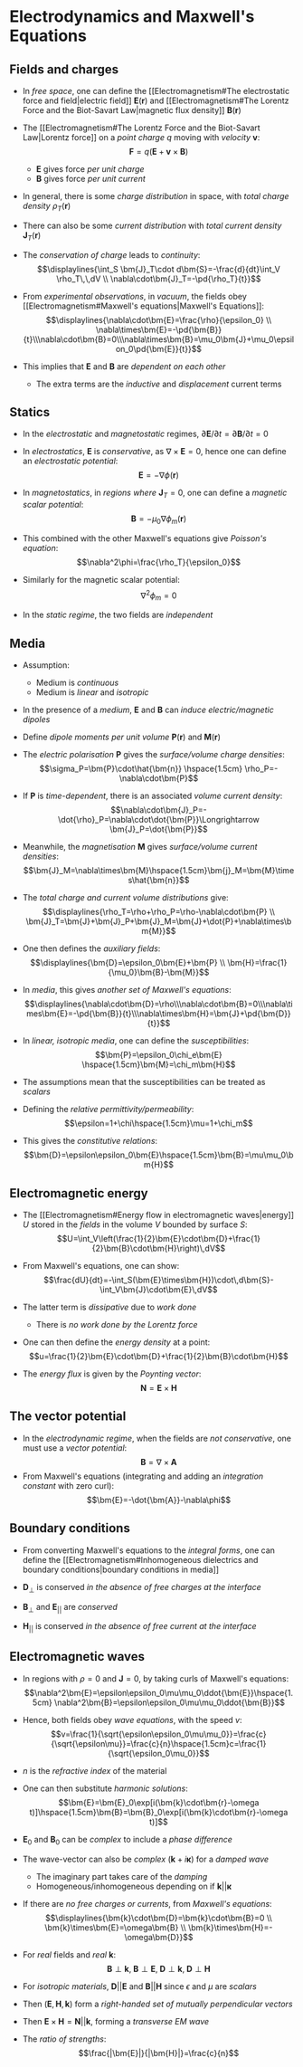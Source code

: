 
# Electrodynamics and Maxwell's Equations

## Fields and charges
- In _free space_, one can define the [[Electromagnetism#The electrostatic force and field|electric field]] $\bm{E}(\bm{r})$ and [[Electromagnetism#The Lorentz Force and the Biot-Savart Law|magnetic flux density]] $\bm{B}(\bm{r})$
- The [[Electromagnetism#The Lorentz Force and the Biot-Savart Law|Lorentz force]] on a _point charge_ $q$ moving with _velocity_ $\bm{v}$:
$$\bm{F}=q(\bm{E}+\bm{v}\times\bm{B})$$
	- $\bm{E}$ gives force _per unit charge_
	- $\bm{B}$ gives force _per unit current_

- In general, there is some _charge distribution_ in space, with _total charge density_ $\rho_T(\bm{r})$
- There can also be some _current distribution_ with _total current density_ $\bm{J}_T(\bm{r})$
- The _conservation of charge_ leads to _continuity_:
$$\displaylines{\int_S \bm{J}_T\cdot d\bm{S}=-\frac{d}{dt}\int_V \rho_T\,\,dV \\ \nabla\cdot\bm{J}_T=-\pd{\rho_T}{t}}$$
- From _experimental observations_, in _vacuum_, the fields obey [[Electromagnetism#Maxwell's equations|Maxwell's Equations]]:
$$\displaylines{\nabla\cdot\bm{E}=\frac{\rho}{\epsilon_0} \\ \nabla\times\bm{E}=-\pd{\bm{B}}{t}\\\nabla\cdot\bm{B}=0\\\nabla\times\bm{B}=\mu_0\bm{J}+\mu_0\epsilon_0\pd{\bm{E}}{t}}$$
- This implies that $\bm{E}$ and $\bm{B}$ are _dependent on each other_
	- The extra terms are the _inductive_ and _displacement_ current terms
## Statics
- In the _electrostatic_ and _magnetostatic_ regimes, $\partial\bm{E}/\partial t=\partial\bm{B}/\partial t=0$
- In _electrostatics_, $\bm{E}$ is _conservative_, as $\nabla\times\bm{E}=0$, hence one can define an _electrostatic potential_:
$$\bm{E}=-\nabla\phi(\bm{r})$$
- In _magnetostatics_, in _regions where_ $\bm{J}_T=0$, one can define a _magnetic scalar potential_:
$$\bm{B}=-\mu_0\nabla\phi_m(\bm{r})$$

- This combined with the other Maxwell's equations give _Poisson's equation_:
$$\nabla^2\phi=\frac{\rho_T}{\epsilon_0}$$
- Similarly for the magnetic scalar potential:
$$\nabla^2\phi_m=0$$
- In the _static regime_, the two fields are _independent_

## Media
- Assumption:
	- Medium is _continuous_
	- Medium is _linear_ and _isotropic_

- In the presence of a _medium_, $\bm{E}$ and $\bm{B}$ can _induce electric/magnetic dipoles_
- Define _dipole moments per unit volume_ $\bm{P}(\bm{r})$ and $\bm{M}(\bm{r})$

- The _electric polarisation_ $\bm{P}$ gives the _surface/volume charge densities_:
$$\sigma_P=\bm{P}\cdot\hat{\bm{n}} \hspace{1.5cm} \rho_P=-\nabla\cdot\bm{P}$$
- If $\bm{P}$ is _time-dependent_, there is an associated _volume current density_:
$$\nabla\cdot\bm{J}_P=-\dot{\rho}_P=\nabla\cdot\dot{\bm{P}}\Longrightarrow \bm{J}_P=\dot{\bm{P}}$$

- Meanwhile, the _magnetisation_ $\bm{M}$ gives _surface/volume current densities_:
$$\bm{J}_M=\nabla\times\bm{M}\hspace{1.5cm}\bm{j}_M=\bm{M}\times\hat{\bm{n}}$$

- The _total charge and current volume distributions_ give:
$$\displaylines{\rho_T=\rho+\rho_P=\rho-\nabla\cdot\bm{P} \\ \bm{J}_T=\bm{J}+\bm{J}_P+\bm{J}_M=\bm{J}+\dot{P}+\nabla\times\bm{M}}$$
- One then defines the _auxiliary fields_:
$$\displaylines{\bm{D}=\epsilon_0\bm{E}+\bm{P} \\ \bm{H}=\frac{1}{\mu_0}\bm{B}-\bm{M}}$$

- In _media_, this gives _another set of Maxwell's equations_:
$$\displaylines{\nabla\cdot\bm{D}=\rho\\\nabla\cdot\bm{B}=0\\\nabla\times\bm{E}=-\pd{\bm{B}}{t}\\\nabla\times\bm{H}=\bm{J}+\pd{\bm{D}}{t}}$$

- In _linear, isotropic media_, one can define the _susceptibilities_:
$$\bm{P}=\epsilon_0\chi_e\bm{E} \hspace{1.5cm}\bm{M}=\chi_m\bm{H}$$
- The assumptions mean that the susceptibilities can be treated as _scalars_
- Defining the _relative permittivity/permeability_:
$$\epsilon=1+\chi\hspace{1.5cm}\mu=1+\chi_m$$
- This gives the _constitutive relations_:
$$\bm{D}=\epsilon\epsilon_0\bm{E}\hspace{1.5cm}\bm{B}=\mu\mu_0\bm{H}$$

## Electromagnetic energy
- The [[Electromagnetism#Energy flow in electromagnetic waves|energy]] $U$ stored in the _fields_ in the volume $V$ bounded by surface $S$:
$$U=\int_V\left(\frac{1}{2}\bm{E}\cdot\bm{D}+\frac{1}{2}\bm{B}\cdot\bm{H}\right)\,dV$$
- From Maxwell's equations, one can show:
$$\frac{dU}{dt}=-\int_S(\bm{E}\times\bm{H})\cdot\,d\bm{S}-\int_V\bm{J}\cdot\bm{E}\,dV$$
- The latter term is _dissipative_ due to _work done_
	- There is _no work done by the Lorentz force_

- One can then define the _energy density_ at a point:
$$u=\frac{1}{2}\bm{E}\cdot\bm{D}+\frac{1}{2}\bm{B}\cdot\bm{H}$$
- The _energy flux_ is given by the _Poynting vector_:
$$\bm{N}=\bm{E}\times\bm{H}$$

## The vector potential
- In the _electrodynamic regime_, when the fields are _not conservative_, one must use a _vector potential_:
$$\bm{B}=\nabla\times\bm{A}$$
- From Maxwell's equations (integrating and adding an _integration constant_ with zero curl):
$$\bm{E}=-\dot{\bm{A}}-\nabla\phi$$

## Boundary conditions
- From converting Maxwell's equations to the _integral forms_, one can define the [[Electromagnetism#Inhomogeneous dielectrics and boundary conditions|boundary conditions in media]]

- $\bm{D}_\perp$ is conserved _in the absence of free charges at the interface_
- $\bm{B}_\perp$ and $\bm{E}_{||}$ are _conserved_
- $\bm{H}_{||}$ is conserved _in the absence of free current at the interface_

## Electromagnetic waves
- In regions with $\rho=0$ and $\bm{J}=0$, by taking curls of Maxwell's equations:
$$\nabla^2\bm{E}=\epsilon\epsilon_0\mu\mu_0\ddot{\bm{E}}\hspace{1.5cm} \nabla^2\bm{B}=\epsilon\epsilon_0\mu\mu_0\ddot{\bm{B}}$$
- Hence, both fields obey _wave equations_, with the speed $v$:
$$v=\frac{1}{\sqrt{\epsilon\epsilon_0\mu\mu_0}}=\frac{c}{\sqrt{\epsilon\mu}}=\frac{c}{n}\hspace{1.5cm}c=\frac{1}{\sqrt{\epsilon_0\mu_0}}$$
- $n$ is the _refractive index_ of the material

- One can then substitute _harmonic solutions_:
$$\bm{E}=\bm{E}_0\exp[i(\bm{k}\cdot\bm{r}-\omega t)]\hspace{1.5cm}\bm{B}=\bm{B}_0\exp[i(\bm{k}\cdot\bm{r}-\omega t)]$$
- $\bm{E}_0$ and $\bm{B}_0$ can be _complex_ to include a _phase difference_
- The wave-vector can also be _complex_ $(\bm{k}+i\bm{\kappa})$ for a _damped wave_
	- The imaginary part takes care of the _damping_
	- Homogeneous/inhomogeneous depending on if $\bm{k}||\bm{\kappa}$

- If there are _no free charges or currents_, from _Maxwell's equations_:
$$\displaylines{\bm{k}\cdot\bm{D}=\bm{k}\cdot\bm{B}=0 \\ \bm{k}\times\bm{E}=\omega\bm{B} \\ \bm{k}\times\bm{H}=-\omega\bm{D}}$$
- For _real_ fields and _real_ $\bm{k}$:
$$\bm{B}\perp\bm{k},\; \bm{B}\perp\bm{E},\; \bm{D}\perp\bm{k},\; \bm{D}\perp\bm{H}$$

- For _isotropic materials_, $\bm{D}||\bm{E}$ and $\bm{B}||\bm{H}$ since $\epsilon$ and $\mu$ are _scalars_
- Then $(\bm{E},\bm{H},\bm{k})$ form a _right-handed set of mutually perpendicular vectors_
- Then $\bm{E}\times\bm{H}=\bm{N}||\bm{k}$, forming a _transverse EM wave_
- The _ratio of strengths_:
$$\frac{|\bm{E}|}{|\bm{H}|}=\frac{c}{n}$$
